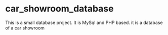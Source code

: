 # car_showroom_database
This is a small database project. It is MySql and PHP based. it is a database of a car showroom

